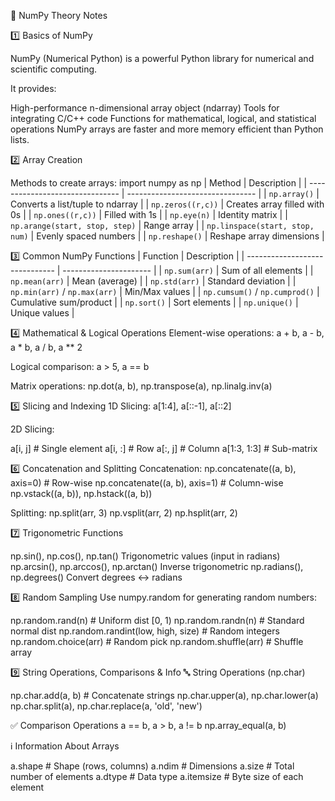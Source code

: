 📘 NumPy Theory Notes

1️⃣ Basics of NumPy

NumPy (Numerical Python) is a powerful Python library for numerical and scientific computing.

It provides:

High-performance n-dimensional array object (ndarray)
Tools for integrating C/C++ code
Functions for mathematical, logical, and statistical operations
NumPy arrays are faster and more memory efficient than Python lists.


2️⃣ Array Creation

Methods to create arrays:
import numpy as np
| Method                          | Description                      |
| ------------------------------- | -------------------------------- |
| `np.array()`                    | Converts a list/tuple to ndarray |
| `np.zeros((r,c))`               | Creates array filled with 0s     |
| `np.ones((r,c))`                | Filled with 1s                   |
| `np.eye(n)`                     | Identity matrix                  |
| `np.arange(start, stop, step)`  | Range array                      |
| `np.linspace(start, stop, num)` | Evenly spaced numbers            |
| `np.reshape()`                  | Reshape array dimensions         |


3️⃣ Common NumPy Functions
| Function                       | Description            |
| ------------------------------ | ---------------------- |
| `np.sum(arr)`                  | Sum of all elements    |
| `np.mean(arr)`                 | Mean (average)         |
| `np.std(arr)`                  | Standard deviation     |
| `np.min(arr)` / `np.max(arr)`  | Min/Max values         |
| `np.cumsum()` / `np.cumprod()` | Cumulative sum/product |
| `np.sort()`                    | Sort elements          |
| `np.unique()`                  | Unique values          |


4️⃣ Mathematical & Logical Operations
Element-wise operations:
a + b, a - b, a * b, a / b, a ** 2

Logical comparison:
a > 5, a == b

Matrix operations:
np.dot(a, b), np.transpose(a), np.linalg.inv(a)


5️⃣ Slicing and Indexing
1D Slicing: a[1:4], a[::-1], a[::2]

2D Slicing:

a[i, j]         # Single element
a[i, :]         # Row
a[:, j]         # Column
a[1:3, 1:3]     # Sub-matrix

6️⃣ Concatenation and Splitting
Concatenation:
np.concatenate((a, b), axis=0)  # Row-wise
np.concatenate((a, b), axis=1)  # Column-wise
np.vstack((a, b)), np.hstack((a, b))


Splitting:
np.split(arr, 3)
np.vsplit(arr, 2)
np.hsplit(arr, 2)


7️⃣ Trigonometric Functions

np.sin(), np.cos(), np.tan()	Trigonometric values (input in radians)
np.arcsin(), np.arccos(), np.arctan()	Inverse trigonometric
np.radians(), np.degrees()	Convert degrees ↔ radians

8️⃣ Random Sampling
Use numpy.random for generating random numbers:

np.random.rand(n)         # Uniform dist [0, 1)
np.random.randn(n)        # Standard normal dist
np.random.randint(low, high, size)  # Random integers
np.random.choice(arr)     # Random pick
np.random.shuffle(arr)    # Shuffle array


9️⃣ String Operations, Comparisons & Info
🔤 String Operations (np.char)

np.char.add(a, b)          # Concatenate strings
np.char.upper(a), np.char.lower(a)
np.char.split(a), np.char.replace(a, 'old', 'new')

✅ Comparison Operations
a == b, a > b, a != b
np.array_equal(a, b)

ℹ️ Information About Arrays

a.shape         # Shape (rows, columns)
a.ndim          # Dimensions
a.size          # Total number of elements
a.dtype         # Data type
a.itemsize      # Byte size of each element

